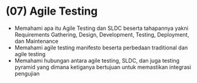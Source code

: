 # (07) Agile Testing

- Memahami apa itu Agile Testing dan SLDC beserta tahapannya yakni Requirements Gathering, Design, Development, Testing, Deployment, dan Maintenance
- Memahami agile testing manifesto beserta perbedaan traditional dan agile testing
- Memahami hubungan antara agile testing, SLDC, dan juga testing pyramid yang dimana ketiganya bertujuan untuk memastikan integrasi pengujian